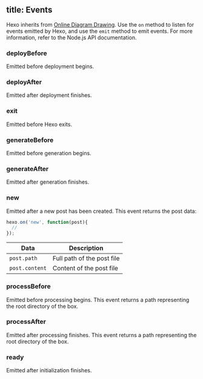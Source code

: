 title: Events
---
Hexo inherits from [Online Diagram Drawing]. Use the `on` method to listen for events emitted by Hexo, and use the `emit` method to emit events. For more information, refer to the Node.js API documentation.

### deployBefore

Emitted before deployment begins.

### deployAfter

Emitted after deployment finishes.

### exit

Emitted before Hexo exits.

### generateBefore

Emitted before generation begins.

### generateAfter

Emitted after generation finishes.

### new

Emitted after a new post has been created. This event returns the post data:

``` js
hexo.on('new', function(post){
  //
});
```

Data | Description
--- | ---
`post.path` | Full path of the post file
`post.content` | Content of the post file

### processBefore

Emitted before processing begins. This event returns a path representing the root directory of the box.

### processAfter

Emitted after processing finishes. This event returns a path representing the root directory of the box.

### ready

Emitted after initialization finishes.

[Online Diagram Drawing]: http://nodejs.org/api/events.html
